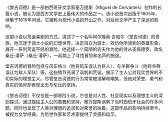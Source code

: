 《堂吉诃德》是一部由西班牙文学家塞万提斯（Miguel de Cervantes）创作的长篇小说，被认为是西方文学史上最伟大的作品之一。该小说首次出版于1605年，续集于1615年问世。它被称为现代小说的开山之作，对后世文学产生了深远的影响。

这部小说以荒诞喜剧的方式，讲述了一个名叫阿尔隆索·吉帕尔（堂吉诃德）的贵族，他沉迷于骑士小说的幻想世界，决定自立为骑士，效仿他所读到的英雄形象，展开一系列荒诞不经的冒险。他选择一个简陋的农夫作为他的侍从圣佩德罗，改名桑丘·潘萨（桑丘·潘萨），一起踏上了寻找冒险和名声的旅途。

堂吉诃德的冒险包括与风车格斗（他将风车误认为巨人）、与羊群争斗（他将羊群误认为敌人军队）等，这些情节充满了讽刺和荒诞，揭示了主人公对现实世界的不切实际的理想主义。尽管堂吉诃德的行为常常被误解和嘲笑，但他对荣誉、勇气和真实的信仰却表现出无与伦比的坚持。

《堂吉诃德》不仅仅是一部冒险小说，它也是对人性、社会现实以及理想主义的深刻探讨。通过描绘主人公的愚蠢和坚持，塞万提斯讽刺了当时西班牙社会的许多问题，同时也呈现了人类对理想的追求和对荣誉的执着。这部作品的影响持续至今，被视为文学经典，为后世作家和艺术家提供了灵感和启示。